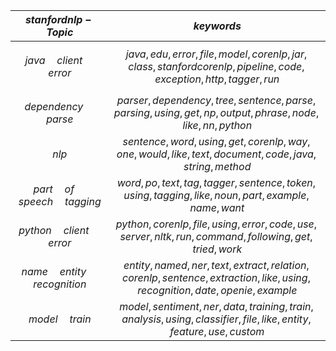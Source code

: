 |           $stanfordnlp  -Topic$            |                          $keywords$                          |
| :----------------------------------------: | :----------------------------------------------------------: |
|       $java\quad client \quad error$       | $$java,edu,error,file,model,corenlp,jar,class,stanfordcorenlp,pipeline,code,exception,http,tagger,run$$ |
|          $dependency \quad parse$          | $parser,dependency,tree,sentence,parse,parsing,using,get,np,output,phrase,node,like,nn,python$ |
|                   $nlp$                    | $sentence,word,using,get,corenlp,way,one,would,like,text,document,code,java,string,method$ |
| $part \quad of \quad speech \quad tagging$ | $word,po,text,tag,tagger,sentence,token,using,tagging,like,noun,part,example,name,want$ |
|     $python \quad client \quad error$      | $python,corenlp,file,using,error,code,use,server,nltk,run,command,following,get,tried,work$ |
|   $name \quad entity \quad recognition$    | $entity,named,ner,text,extract,relation,corenlp,sentence,extraction,like,using,recognition,date,openie,example$ |
|            $model \quad train$             | $model,sentiment,ner,data,training,train,analysis,using,classifier,file,like,entity,feature,use,custom$ |


